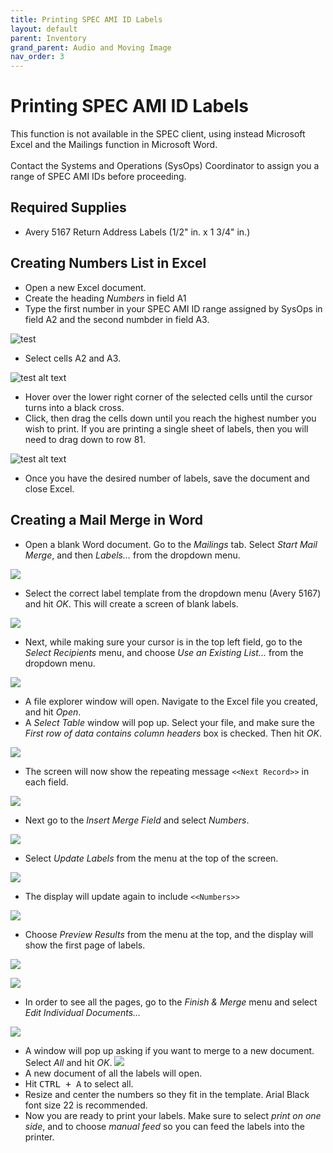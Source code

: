 ```yaml
---
title: Printing SPEC AMI ID Labels
layout: default
parent: Inventory
grand_parent: Audio and Moving Image
nav_order: 3
---
```

# Printing SPEC AMI ID Labels
This function is not available in the SPEC client, using instead Microsoft Excel and the Mailings function in Microsoft Word.
<br>
<br>
Contact the Systems and Operations (SysOps) Coordinator to assign you a range of SPEC AMI IDs before proceeding.
## Required Supplies
- Avery 5167 Return Address Labels (1/2" in. x 1 3/4" in.)
## Creating Numbers List in Excel
- Open a new Excel document.
- Create the heading _Numbers_ in field A1
- Type the first number in your SPEC AMI ID range assigned by SysOps in field A2 and the second numbder in field A3.

![test](images/printing-SPEC-ami-ids-1.jpg)
- Select cells A2 and A3.

![test alt text](images/printing-SPEC-ami-ids-2.jpg)
- Hover over the lower right corner of the selected cells until the cursor turns into a black cross.
- Click, then drag the cells down until you reach the highest number you wish to print. If you are printing a single sheet of labels, then you will need to drag down to row 81.

![test alt text](images/printing-SPEC-ami-ids-3.jpg)
- Once you have the desired number of labels, save the document and close Excel.
## Creating a Mail Merge in Word
- Open a blank Word document. Go to the _Mailings_ tab.
Select _Start Mail Merge_, and then _Labels..._ from the dropdown menu.

![](images/printing-SPEC-ami-ids-4.jpg)

- Select the correct label template from the dropdown menu (Avery 5167) and hit _OK_. This will create a screen of blank labels.

![](images/printing-SPEC-ami-ids-5.jpg)
- Next, while making sure your cursor is in the top left field, go to the _Select Recipients_ menu, and choose _Use an Existing List..._ from the dropdown menu.

![](images/printing-SPEC-ami-ids-6.jpg)
- A file explorer window will open. Navigate to the Excel file you created, and hit _Open_. 
- A _Select Table_ window will pop up. Select your file, and make sure the _First row of data contains column headers_ box is checked. Then hit _OK_.

![](images/printing-SPEC-ami-ids-7.jpg)
- The screen will now show the repeating message `<<Next Record>>` in each field.

![](images/printing-SPEC-ami-ids-8.jpg)
- Next go to the _Insert Merge Field_ and select _Numbers_.

![](images/printing-SPEC-ami-ids-9.jpg)
- Select _Update Labels_ from the menu at the top of the screen.

![](images/printing-SPEC-ami-ids-10.jpg)
- The display will update again to include `<<Numbers>>`

![](images/printing-SPEC-ami-ids-11.jpg)
- Choose  _Preview Results_ from the menu at the top, and the display will show the first page of labels.

![](images/printing-SPEC-ami-ids-12.jpg)

![](images/printing-SPEC-ami-ids-13.jpg)
- In order to see all the pages, go to the _Finish & Merge_ menu and select _Edit Individual Documents..._ 

![](images/printing-SPEC-ami-ids-14.jpg)
- A window will pop up asking if you want to merge to a new document. Select _All_ and hit _OK_.
![](images/printing-SPEC-ami-ids-15.jpg)
- A new document of all the labels will open. 
- Hit <kbd>CTRL + A</kbd> to select all.
- Resize and center the numbers so they fit in the template. Arial Black font size 22 is recommended. 
- Now you are ready to print your labels. Make sure to select _print on one side_, and to choose _manual feed_ so you can feed the labels into the printer. 